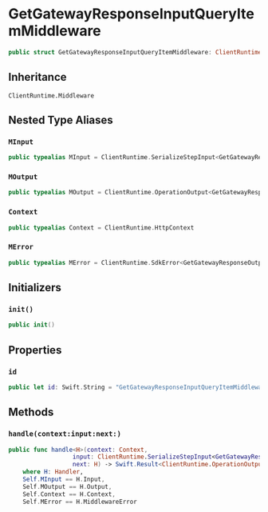# GetGatewayResponseInputQueryItemMiddleware

``` swift
public struct GetGatewayResponseInputQueryItemMiddleware: ClientRuntime.Middleware 
```

## Inheritance

`ClientRuntime.Middleware`

## Nested Type Aliases

### `MInput`

``` swift
public typealias MInput = ClientRuntime.SerializeStepInput<GetGatewayResponseInput>
```

### `MOutput`

``` swift
public typealias MOutput = ClientRuntime.OperationOutput<GetGatewayResponseOutputResponse>
```

### `Context`

``` swift
public typealias Context = ClientRuntime.HttpContext
```

### `MError`

``` swift
public typealias MError = ClientRuntime.SdkError<GetGatewayResponseOutputError>
```

## Initializers

### `init()`

``` swift
public init() 
```

## Properties

### `id`

``` swift
public let id: Swift.String = "GetGatewayResponseInputQueryItemMiddleware"
```

## Methods

### `handle(context:input:next:)`

``` swift
public func handle<H>(context: Context,
                  input: ClientRuntime.SerializeStepInput<GetGatewayResponseInput>,
                  next: H) -> Swift.Result<ClientRuntime.OperationOutput<GetGatewayResponseOutputResponse>, MError>
    where H: Handler,
    Self.MInput == H.Input,
    Self.MOutput == H.Output,
    Self.Context == H.Context,
    Self.MError == H.MiddlewareError
```
